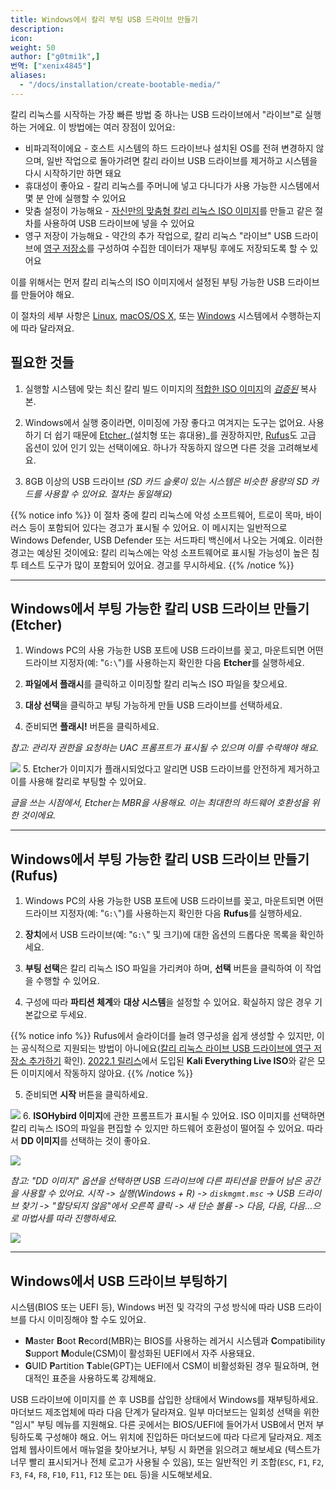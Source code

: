 ```yaml
---
title: Windows에서 칼리 부팅 USB 드라이브 만들기
description:
icon:
weight: 50
author: ["g0tmi1k",]
번역: ["xenix4845"]
aliases:
  - "/docs/installation/create-bootable-media/"
---
```


칼리 리눅스를 시작하는 가장 빠른 방법 중 하나는 USB 드라이브에서 "라이브"로 실행하는 거에요. 이 방법에는 여러 장점이 있어요:

- 비파괴적이에요 - 호스트 시스템의 하드 드라이브나 설치된 OS를 전혀 변경하지 않으며, 일반 작업으로 돌아가려면 칼리 라이브 USB 드라이브를 제거하고 시스템을 다시 시작하기만 하면 돼요
- 휴대성이 좋아요 - 칼리 리눅스를 주머니에 넣고 다니다가 사용 가능한 시스템에서 몇 분 안에 실행할 수 있어요
- 맞춤 설정이 가능해요 - [자신만의 맞춤형 칼리 리눅스 ISO 이미지](/docs/development/live-build-a-custom-kali-iso/)를 만들고 같은 절차를 사용하여 USB 드라이브에 넣을 수 있어요
- 영구 저장이 가능해요 - 약간의 추가 작업으로, 칼리 리눅스 "라이브" USB 드라이브에 [영구 저장소](/docs/usb/usb-persistence/)를 구성하여 수집한 데이터가 재부팅 후에도 저장되도록 할 수 있어요

이를 위해서는 먼저 칼리 리눅스의 ISO 이미지에서 설정된 부팅 가능한 USB 드라이브를 만들어야 해요.

이 절차의 세부 사항은 [Linux](/docs/usb/live-usb-install-with-linux/), [macOS/OS X](/docs/usb/live-usb-install-with-mac/), 또는 [Windows](/docs/usb/live-usb-install-with-windows/) 시스템에서 수행하는지에 따라 달라져요.

## 필요한 것들

1. 실행할 시스템에 맞는 최신 칼리 빌드 이미지의 [적합한 ISO 이미지](/docs/introduction/what-image-to-download/)의 _[검증된](/docs/introduction/download-official-kali-linux-images/)_ 복사본.

2. Windows에서 실행 중이라면, 이미징에 가장 좋다고 여겨지는 도구는 없어요. 사용하기 더 쉽기 때문에 [Etcher](https://www.balena.io/etcher/)_(설치형 또는 휴대용)_를 권장하지만, [Rufus](https://rufus.ie/)도 고급 옵션이 있어 인기 있는 선택이에요. 하나가 작동하지 않으면 다른 것을 고려해보세요.

3. 8GB 이상의 USB 드라이브 _(SD 카드 슬롯이 있는 시스템은 비슷한 용량의 SD 카드를 사용할 수 있어요. 절차는 동일해요)_

{{% notice info %}}
이 절차 중에 칼리 리눅스에 악성 소프트웨어, 트로이 목마, 바이러스 등이 포함되어 있다는 경고가 표시될 수 있어요. 이 메시지는 일반적으로 Windows Defender, USB Defender 또는 서드파티 백신에서 나오는 거예요. 이러한 경고는 예상된 것이에요: 칼리 리눅스에는 악성 소프트웨어로 표시될 가능성이 높은 침투 테스트 도구가 많이 포함되어 있어요. 경고를 무시하세요.
{{% /notice %}}

- - -

## Windows에서 부팅 가능한 칼리 USB 드라이브 만들기 (Etcher)

1. Windows PC의 사용 가능한 USB 포트에 USB 드라이브를 꽂고, 마운트되면 어떤 드라이브 지정자(예: "`G:\`")를 사용하는지 확인한 다음 **Etcher**를 실행하세요.

2. **파일에서 플래시**를 클릭하고 이미징할 칼리 리눅스 ISO 파일을 찾으세요.

3. **대상 선택**을 클릭하고 부팅 가능하게 만들 USB 드라이브를 선택하세요.

4. 준비되면 **플래시!** 버튼을 클릭하세요.

_참고: 관리자 권한을 요청하는 UAC 프롬프트가 표시될 수 있으며 이를 수락해야 해요._

![](Etcher1.png)
5. Etcher가 이미지가 플래시되었다고 알리면 USB 드라이브를 안전하게 제거하고 이를 사용해 칼리로 부팅할 수 있어요.

_글을 쓰는 시점에서, Etcher는 MBR을 사용해요. 이는 최대한의 하드웨어 호환성을 위한 것이에요._

- - -

## Windows에서 부팅 가능한 칼리 USB 드라이브 만들기 (Rufus)

1. Windows PC의 사용 가능한 USB 포트에 USB 드라이브를 꽂고, 마운트되면 어떤 드라이브 지정자(예: "`G:\`")를 사용하는지 확인한 다음 **Rufus**를 실행하세요.

2. **장치**에서 USB 드라이브(예: "`G:\`" 및 크기)에 대한 옵션의 드롭다운 목록을 확인하세요.

3. **부팅 선택**은 칼리 리눅스 ISO 파일을 가리켜야 하며, **선택** 버튼을 클릭하여 이 작업을 수행할 수 있어요.

4. 구성에 따라 **파티션 체계**와 **대상 시스템**을 설정할 수 있어요. 확실하지 않은 경우 기본값으로 두세요.

{{% notice info %}}
Rufus에서 슬라이더를 늘려 영구성을 쉽게 생성할 수 있지만, 이는 공식적으로 지원되는 방법이 아니에요([칼리 리눅스 라이브 USB 드라이브에 영구 저장소 추가하기](/docs/usb/usb-persistence/) 확인). [2022.1 릴리스](https://kali.org/blog/kali-linux-2022-1-release/)에서 도입된 **Kali Everything Live ISO**와 같은 모든 이미지에서 작동하지 않아요.
{{% /notice %}}

5. 준비되면 **시작** 버튼을 클릭하세요.

![](Rufus1.png)
6. **ISOHybird 이미지**에 관한 프롬프트가 표시될 수 있어요. ISO 이미지를 선택하면 칼리 리눅스 ISO의 파일을 편집할 수 있지만 하드웨어 호환성이 떨어질 수 있어요. 따라서 **DD 이미지**를 선택하는 것이 좋아요.

![](Rufus2.png)

_참고: "DD 이미지" 옵션을 선택하면 USB 드라이브에 다른 파티션을 만들어 남은 공간을 사용할 수 있어요. 시작 -> 실행(Windows + R) -> `diskmgmt.msc` -> USB 드라이브 찾기 -> "할당되지 않음"에서 오른쪽 클릭 -> 새 단순 볼륨 -> 다음, 다음, 다음...으로 마법사를 따라 진행하세요._

![](Rufus3.png)

- - -

## Windows에서 USB 드라이브 부팅하기

시스템(BIOS 또는 UEFI 등), Windows 버전 및 각각의 구성 방식에 따라 USB 드라이브를 다시 이미징해야 할 수도 있어요.

- **M**aster **B**oot **R**ecord(MBR)는 BIOS를 사용하는 레거시 시스템과 **C**ompatibility **S**upport **M**odule(CSM)이 활성화된 UEFI에서 자주 사용돼요.
- **G**UID **P**artition **T**able(GPT)는 UEFI에서 CSM이 비활성화된 경우 필요하며, 현대적인 표준을 사용하도록 강제해요.

USB 드라이브에 이미지를 쓴 후 USB를 삽입한 상태에서 Windows를 재부팅하세요. 마더보드 제조업체에 따라 다음 단계가 달라져요. 일부 마더보드는 일회성 선택을 위한 "임시" 부팅 메뉴를 지원해요. 다른 곳에서는 BIOS/UEFI에 들어가서 USB에서 먼저 부팅하도록 구성해야 해요. 어느 위치에 진입하든 마더보드에 따라 다르게 달라져요. 제조업체 웹사이트에서 매뉴얼을 찾아보거나, 부팅 시 화면을 읽으려고 해보세요 (텍스트가 너무 빨리 표시되거나 전체 로고가 사용될 수 있음), 또는 일반적인 키 조합(`ESC`, `F1`, `F2`, `F3`, `F4`, `F8`, `F10`, `F11`, `F12` 또는 `DEL` 등)을 시도해보세요.
